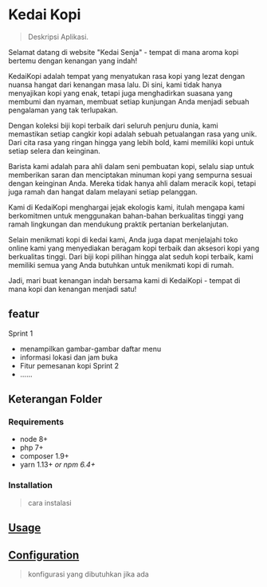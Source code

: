 # Kedai Kopi
>Deskripsi Aplikasi.

Selamat datang di website "Kedai Senja" - tempat di mana aroma kopi bertemu dengan kenangan yang indah!

KedaiKopi adalah tempat yang menyatukan rasa kopi yang lezat dengan nuansa hangat dari kenangan masa lalu. Di sini, kami tidak hanya menyajikan kopi yang enak, tetapi juga menghadirkan suasana yang membumi dan nyaman, membuat setiap kunjungan Anda menjadi sebuah pengalaman yang tak terlupakan.

Dengan koleksi biji kopi terbaik dari seluruh penjuru dunia, kami memastikan setiap cangkir kopi adalah sebuah petualangan rasa yang unik. Dari cita rasa yang ringan hingga yang lebih bold, kami memiliki kopi untuk setiap selera dan keinginan.

Barista kami adalah para ahli dalam seni pembuatan kopi, selalu siap untuk memberikan saran dan menciptakan minuman kopi yang sempurna sesuai dengan keinginan Anda. Mereka tidak hanya ahli dalam meracik kopi, tetapi juga ramah dan hangat dalam melayani setiap pelanggan.

Kami di KedaiKopi menghargai jejak ekologis kami, itulah mengapa kami berkomitmen untuk menggunakan bahan-bahan berkualitas tinggi yang ramah lingkungan dan mendukung praktik pertanian berkelanjutan.

Selain menikmati kopi di kedai kami, Anda juga dapat menjelajahi toko online kami yang menyediakan beragam kopi terbaik dan aksesori kopi yang berkualitas tinggi. Dari biji kopi pilihan hingga alat seduh kopi terbaik, kami memiliki semua yang Anda butuhkan untuk menikmati kopi di rumah.

Jadi, mari buat kenangan indah bersama kami di KedaiKopi - tempat di mana kopi dan kenangan menjadi satu!

## featur
Sprint 1
* menampilkan gambar-gambar daftar menu
* informasi lokasi dan jam buka
* Fitur pemesanan kopi
Sprint 2
* ......

## Keterangan Folder
>


### Requirements

* node 8+
* php 7+
* composer 1.9+
* yarn 1.13+ _or npm 6.4+_

### Installation
> cara instalasi

## [Usage](#usage)
> 


## [Configuration](#configuration)
> konfigurasi yang dibutuhkan jika ada

